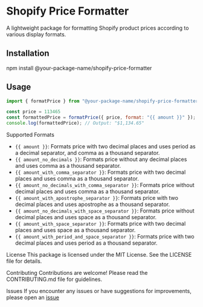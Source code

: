 # Shopify Price Formatter

A lightweight package for formatting Shopify product prices according to various display formats.

## Installation

npm install @your-package-name/shopify-price-formatter


## Usage

```javascript
import { formatPrice } from "@your-package-name/shopify-price-formatter";

const price = 113465 
const formattedPrice = formatPrice({ price, format: "{{ amount }}" });
console.log(formattedPrice); // Output: "$1,134.65"
```

Supported Formats
 - ```{{ amount }}```: Formats price with two decimal places and uses period as a decimal separator, and comma as a thousand separator.
 - ```{{ amount_no_decimals }}```: Formats price without any decimal places and uses comma as a thousand separator.
 - ```{{ amount_with_comma_separator }}```: Formats price with two decimal places and uses comma as a thousand separator.
 - ```{{ amount_no_decimals_with_comma_separator }}```: Formats price without decimal places and uses comma as a thousand separator.
 - ```{{ amount_with_apostrophe_separator }}```: Formats price with two decimal places and uses apostrophe as a thousand separator.
 - ```{{ amount_no_decimals_with_space_separator }}```: Formats price without decimal places and uses space as a thousand separator.
 - ```{{ amount_with_space_separator }}```: Formats price with two decimal places and uses space as a thousand separator.
 - ```{{ amount_with_period_and_space_separator }}```: Formats price with two decimal places and uses period as a thousand separator.


License
This package is licensed under the MIT License. See the LICENSE file for details.

Contributing
Contributions are welcome! Please read the CONTRIBUTING.md file for guidelines.

Issues
If you encounter any issues or have suggestions for improvements, please open an [issue](https://github.com/IliasHad/shopify-price-formatter/issues)


